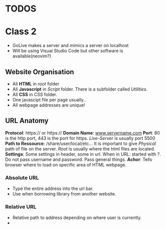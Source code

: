 # TODOS

# Class 2

- GoLive makes a server and mimics a server on localhost
- Will be using Visual Studio Code but other software is available(neovim?)

## Website Organisation

-  All **HTML** in *root* folder
- All  **Javascript** in *Script* folder. There is a subfolder called *Utilities*.
- All **CSS** in *CSS* folder.
- One javascipt file per page usually..
-  All webpage addresses are unique!

## URL Anatomy
**Protocol**: https:// or https://
**Domain Name**: www.servername.com
**Port**: 80 is the http port, 443 is the port for https. *Live-Server* is usually port 5500
**Path to Ressource**: /share/user/local/etc... It is important to give *Physical* path of file 
on the server. *Root* is usually where the html files are located.
**Settings**:  Some settings in header, some in url. 
When in URL: started with ?. Do not pass username and password. Pass general things.
**Achor**: Tells browser where to load on specific area of HTML webpage.

### Absolute URL
- Type the entire address into the url bar.
-  Use when borrowing library from another website.
### Relative URL
-  Relative path to address depending on where user is currently.
- 